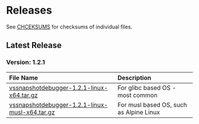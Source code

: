 # Releases

See [CHCEKSUMS](https://github.com/microsoft/vssnapshotdebugger-docker/blob/master/CHECKSUMS) for checksums of individual files.

## Latest Release

### Version: 1.2.1
File Name | Description
:---------|:-----------
[vssnapshotdebugger-1.2.1-linux-x64.tar.gz](https://aka.ms/vssnapshotdebugger/release/1.2.1/vssnapshotdebugger-1.2.1-linux-x64.tar.gz) | For glibc based OS - most common
[vssnapshotdebugger-1.2.1-linux-musl-x64.tar.gz](https://aka.ms/vssnapshotdebugger/release/1.2.1/vssnapshotdebugger-1.2.1-linux-musl-x64.tar.gz) | For musl based OS, such as Alpine Linux

